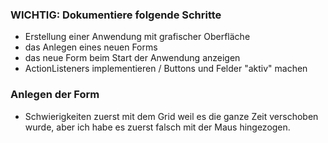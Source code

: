 ### WICHTIG: Dokumentiere folgende Schritte

- Erstellung einer Anwendung mit grafischer Oberfläche
- das Anlegen eines neuen Forms
- das neue Form beim Start der Anwendung anzeigen
- ActionListeners implementieren / Buttons und Felder "aktiv" machen

### Anlegen der Form
- Schwierigkeiten zuerst mit dem Grid weil es die ganze Zeit verschoben wurde, aber ich habe es zuerst falsch mit der Maus hingezogen.
